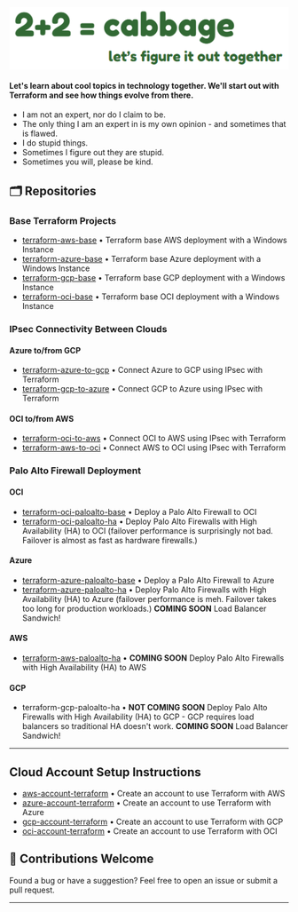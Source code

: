 <p align="center">
  <img src="images/2plus2cabbage.png" style="display: block; margin: 0; padding: 0;">
</p>

#### Let's learn about cool topics in technology together.  We'll start out with Terraform and see how things evolve from there.
- I am not an expert, nor do I claim to be.
- The only thing I am an expert in is my own opinion - and sometimes that is flawed.
- I do stupid things.
- Sometimes I figure out they are stupid.
- Sometimes you will, please be kind.

## 🗂️ Repositories

### Base Terraform Projects
- [terraform-aws-base](https://github.com/2plus2cabbage/terraform-aws-base) • Terraform base AWS deployment with a Windows Instance
- [terraform-azure-base](https://github.com/2plus2cabbage/terraform-azure-base) • Terraform base Azure deployment with a Windows Instance
- [terraform-gcp-base](https://github.com/2plus2cabbage/terraform-gcp-base) • Terraform base GCP deployment with a Windows Instance
- [terraform-oci-base](https://github.com/2plus2cabbage/terraform-oci-base) • Terraform base OCI deployment with a Windows Instance

### IPsec Connectivity Between Clouds

#### Azure to/from GCP
- [terraform-azure-to-gcp](https://github.com/2plus2cabbage/terraform-azure-to-gcp) • Connect Azure to GCP using IPsec with Terraform  
- [terraform-gcp-to-azure](https://github.com/2plus2cabbage/terraform-gcp-to-azure) • Connect GCP to Azure using IPsec with Terraform  

#### OCI to/from AWS
- [terraform-oci-to-aws](https://github.com/2plus2cabbage/terraform-oci-to-aws) • Connect OCI to AWS using IPsec with Terraform  
- [terraform-aws-to-oci](https://github.com/2plus2cabbage/terraform-aws-to-oci) • Connect AWS to OCI using IPsec with Terraform

### Palo Alto Firewall Deployment

#### OCI
- [terraform-oci-paloalto-base](https://github.com/2plus2cabbage/terraform-oci-paloalto-base) • Deploy a Palo Alto Firewall to OCI  
- [terraform-oci-paloalto-ha](https://github.com/2plus2cabbage/terraform-oci-paloalto-ha) • Deploy Palo Alto Firewalls with High Availability (HA) to OCI (failover performance is surprisingly not bad.  Failover is almost as fast as hardware firewalls.)

#### Azure
- [terraform-azure-paloalto-base](https://github.com/2plus2cabbage/terraform-azure-paloalto-base) • Deploy a Palo Alto Firewall to Azure  
- [terraform-azure-paloalto-ha](https://github.com/2plus2cabbage/terraform-azure-paloalto-ha) • Deploy Palo Alto Firewalls with High Availability (HA) to Azure (failover performance is meh.  Failover takes too long for production workloads.) **COMING SOON** Load Balancer Sandwich!

#### AWS
- [terraform-aws-paloalto-ha](https://github.com/2plus2cabbage/terraform-aws-paloalto-ha) • **COMING SOON** Deploy Palo Alto Firewalls with High Availability (HA) to AWS

#### GCP
- terraform-gcp-paloalto-ha • **NOT COMING SOON** Deploy Palo Alto Firewalls with High Availability (HA) to GCP - GCP requires load balancers so traditional HA doesn't work.  **COMING SOON** Load Balancer Sandwich!

---
## Cloud Account Setup Instructions
- [aws-account-terraform](https://github.com/2plus2cabbage/cloud-setup-docs/blob/main/aws-account-terraform.md) • Create an account to use Terraform with AWS
- [azure-account-terraform](https://github.com/2plus2cabbage/cloud-setup-docs/blob/main/azure-account-terraform.md) • Create an account to use Terraform with Azure
- [gcp-account-terraform](https://github.com/2plus2cabbage/cloud-setup-docs/blob/main/gcp-account-terraform.md) • Create an account to use Terraform with GCP
- [oci-account-terraform](https://github.com/2plus2cabbage/cloud-setup-docs/blob/main/oci-account-terraform.md) • Create an account to use Terraform with OCI

## 🙌 Contributions Welcome

Found a bug or have a suggestion? Feel free to open an issue or submit a pull request.

---